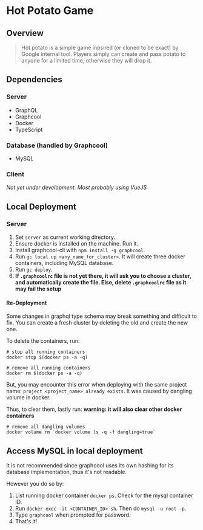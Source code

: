 # Hot Potato Game

## Overview

> Hot potato is a simple game inpsired (or cloned to be exact) by Google internal tool. Players simply can create and pass potato to anyone for a limited time, otherwise they will drop it.

## Dependencies

### Server

* GraphQL
* Graphcool
* Docker
* TypeScript

### Database (handled by Graphcool)

* MySQL

### Client

_Not yet under development. Most probably using VueJS_

## Local Deployment

### Server

1. Set `server` as current working directory.
2. Ensure docker is installed on the machine. Run it.
3. Install graphcool-cli with `npm install -g graphcool`.
4. Run `gc local up <any_name_for_cluster>`. It will create three docker containers, including MySQL database.
5. Run `gc deploy`.
6. **If `.graphcoolrc` file is not yet there, it will ask you to choose a cluster, and automatically create the file. Else, delete `.graphcoolrc` file as it may fail the setup**

#### Re-Deployment

Some changes in graphql type schema may break something and difficult to fix. You can create a fresh cluster by deleting the old and create the new one.

To delete the containers, run:

```shell
# stop all running containers
docker stop $(docker ps -a -q)

# remove all running containers
docker rm $(docker ps -a -q)
```

But, you may encounter this error when deploying with the same project name: `project <project_name> already exists`. It was caused by dangling volume in docker.

Thus, to clear them, lastly run: **warning: it will also clear other docker containers**

```shell
# remove all dangling volumes
docker volume rm `docker volume ls -q -f dangling=true`
```

## Access MySQL in local deployment

It is not recommended since graphcool uses its own hashing for its database implementation, thus it's not readable.

However you do so by:

1. List running docker container `docker ps`. Check for the mysql container ID.
2. Run `docker exec -it <CONTAINER_ID> sh`. Then do `mysql -u root -p`.
3. Type `graphcool` when prompted for password.
4. That's it!